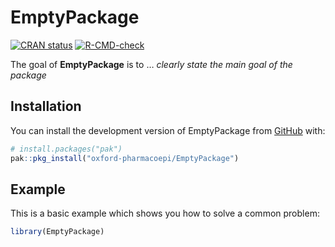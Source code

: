 
<!-- README.md is generated from README.Rmd. Please edit that file -->

# EmptyPackage

<!-- badges: start -->

[![CRAN
status](https://www.r-pkg.org/badges/version/EmptyPackage)](https://CRAN.R-project.org/package=EmptyPackage)
[![R-CMD-check](https://github.com/oxford-pharmacoepi/EmptyPackage/actions/workflows/R-CMD-check.yaml/badge.svg)](https://github.com/oxford-pharmacoepi/EmptyPackage/actions/workflows/R-CMD-check.yaml)
<!-- badges: end -->

The goal of **EmptyPackage** is to … *clearly state the main goal of the
package*

## Installation

You can install the development version of EmptyPackage from
[GitHub](https://github.com/) with:

``` r
# install.packages("pak")
pak::pkg_install("oxford-pharmacoepi/EmptyPackage")
```

## Example

This is a basic example which shows you how to solve a common problem:

``` r
library(EmptyPackage)
```
